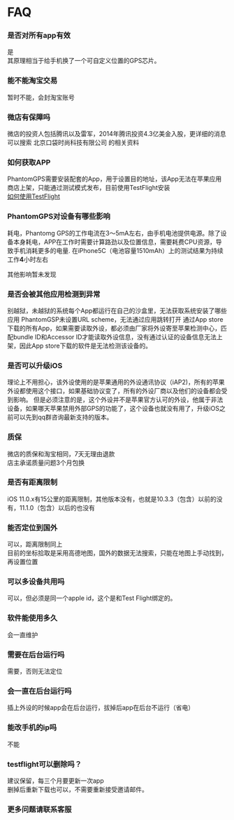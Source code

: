 # FAQ
### 是否对所有app有效
是<br>
其原理相当于给手机换了一个可自定义位置的GPS芯片。

### 能不能淘宝交易
暂时不能，会封淘宝账号<br>
### 微店有保障吗
微店的投资人包括腾讯以及雷军，2014年腾讯投资4.3亿美金入股，更详细的消息可以搜索 北京口袋时尚科技有限公司 的相关资料
### 如何获取APP
PhantomGPS需要安装配套的App，用于设置目的地址，该App无法在苹果应用商店上架，只能通过测试模式发布，目前使用TestFlight安装<br>
[如何使用TestFlight](https://jingyan.baidu.com/article/63f23628276e1d0209ab3d10.html)

### PhantomGPS对设备有哪些影响
耗电，Phantomg GPS的工作电流在3～5mA左右，由手机电池提供电源。除了设备本身耗电，APP在工作时需要计算路劲以及位置信息，需要耗费CPU资源，导致手机消耗更多的电量.
在iPhone5C（电池容量1510mAh）上的测试结果为持续工作**4**小时左右

其他影响暂未发现

### 是否会被其他应用检测到异常

别越狱，未越狱的系统每个App都运行在自己的沙盒里，无法获取系统安装了哪些应用
PhantomGSP未设置URL scheme，无法通过应用跳转打开
通过App store下载的所有App，如果需要读取外设，都必须由厂家将外设寄至苹果检测中心，匹配bundle ID和Accessor ID才能读取外设信息，没有通过认证的设备信息无法上架，因此App store下载的软件是无法检测该设备的。

### 是否可以升级iOS
理论上不用担心，该外设使用的是苹果通用的外设通讯协议（iAP2)，所有的苹果外设都使用这个接口，如果基础协议变了，所有的外设厂商以及他们的设备都会受到影响。
但是必须注意的是，这个外设并不是苹果官方认可的外设，他属于非法设备，如果哪天苹果禁用外部GPS的功能了，这个设备也就没有用了，升级iOS之前可以先到qq群咨询最新支持的版本。
### 质保
微店的质保和淘宝相同，7天无理由退款<br>
店主承诺质量问题3个月包换
### 是否有距离限制
iOS 11.0.x有15公里的距离限制，其他版本没有，也就是10.3.3（包含）以前的没有，11.1.0（包含）以后的也没有
### 能否定位到国外
可以，距离限制同上<br>
目前的坐标拾取是采用高德地图，国外的数据无法搜索，只能在地图上手动找到，再设置位置
### 可以多设备共用吗
可以，但必须是同一个apple id，这个是和Test Flight绑定的。
### 软件能使用多久
会一直维护
### 需要在后台运行吗
需要，否则无法定位<br>
### 会一直在后台运行吗
插上外设的时候app会在后台运行，拔掉后app在后台不运行（省电）
### 能改手机的ip吗
不能
### testflight可以删除吗？
建议保留，每三个月要更新一次app<br>
删掉后重新下载也可以，不需要重新接受邀请邮件。

### 更多问题请联系客服


